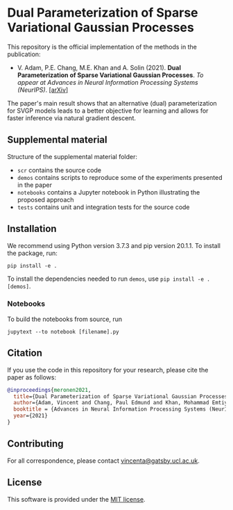 # Dual Parameterization of Sparse Variational Gaussian Processes

This repository is the official implementation of the methods in the publication:

* V. Adam, P.E. Chang, M.E. Khan and A. Solin (2021). **Dual Parameterization of Sparse Variational Gaussian Processes**. *To appear at Advances in Neural Information Processing Systems (NeurIPS)*. [[arXiv]](https://arxiv.org/abs/XXXX.XXXX)


The paper's main result shows that an alternative (dual) parameterization for SVGP models leads to a better objective for learning and allows for faster inference via natural gradient descent.

## Supplemental material
Structure of the supplemental material folder:

* `scr` contains the source code
* `demos` contains scripts to reproduce some of the experiments presented in the paper  
* `notebooks` contains a Jupyter notebook in Python illustrating the proposed approach
* `tests` contains unit and integration tests for the source code

## Installation

We recommend using Python version 3.7.3 and pip version 20.1.1.
To install the package, run:

```
pip install -e .
```
To install the dependencies needed to run `demos`, use `pip install -e .[demos]`.

### Notebooks

To build the notebooks from source, run
```
jupytext --to notebook [filename].py
```


## Citation
If you use the code in this repository for your research, please cite the paper as follows:
```bibtex
@inproceedings{meronen2021,
  title={Dual Parameterization of Sparse Variational Gaussian Processes},
  author={Adam, Vincent and Chang, Paul Edmund and Khan, Mohammad Emtiyaz and Solin, Arno},
  booktitle = {Advances in Neural Information Processing Systems (NeurIPS)},
  year={2021}
}
```

## Contributing

For all correspondence, please contact vincenta@gatsby.ucl.ac.uk.

## License

This software is provided under the [MIT license](LICENSE).






